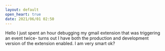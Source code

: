 ```yaml
---
layout: default
open_heart: true
date: 2021/06/01 02:50
---
```


Hello I just spent an hour debugging my gmail extension that was triggering an event twice- turns out I have both the production and development version of the extension enabled. I am very smart ok?

